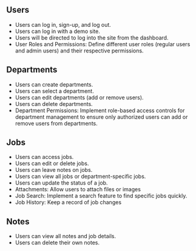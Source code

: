 ## Users
- Users can log in, sign-up, and log out.
- Users can log in with a demo site.
- Users will be directed to log into the site from the dashboard.
- User Roles and Permissions: Define different user roles (regular users and admin users) and their respective permissions.

## Departments
- Users can create departments.
- Users can select a department.
- Users can edit departments (add or remove users).
- Users can delete departments.
- Department Permissions: Implement role-based access controls for department management to ensure only authorized users can add or remove users from departments.

## Jobs
- Users can access jobs.
- Users can edit or delete jobs.
- Users can leave notes on jobs.
- Users can view all jobs or department-specific jobs.
- Users can update the status of a job.
- Attachments: Allow users to attach files or images
- Job Search: Implement a search feature to find specific jobs quickly.
- Job History: Keep a record of job changes

## Notes
- Users can view all notes and job details.
- Users can delete their own notes.
